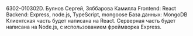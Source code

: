 6302-010302D. Буянов Сергей, Зяббарова Камилла 
Frontend: React
Backend: Express, node.js, TypeScript, mongoose
База данных: MongoDB
Клиентская часть будет написана на React.
Серверная часть будет написана на Node.js, с использованием фреймворка Express.
